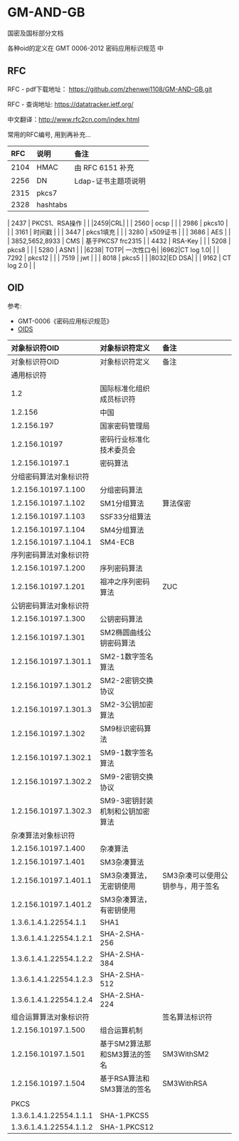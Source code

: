 # GM-AND-GB

国密及国标部分文档

各种oid的定义在   GMT 0006-2012 密码应用标识规范 中



## RFC

RFC -  pdf下载地址：  https://github.com/zhenwei1108/GM-AND-GB.git

RFC - 查询地址: https://datatracker.ietf.org/

中文翻译：http://www.rfc2cn.com/index.html

常用的RFC编号, 用到再补充...


| RFC  | 说明      | 备注                |
| :--- | :-------- | :------------------ |
|2104	|HMAC	|由 RFC 6151 补充|
| 2256 | DN        | Ldap-证书主题项说明 |
| 2315 | pkcs7     |                     |
| 2328 | hashtabs  |                     |

| 2437 | PKCS1、RSA操作   |                     |
|2459|CRL|  |
| 2560 | ocsp      |                     |
| 2986 | pkcs10    |                     |
| 3161 | 时间戳    |                     |
| 3447 | pkcs1填充 |                     |
| 3280 | x509证书  |                     |
| 3686 | AES       |                     |
| 3852,5652,8933 | CMS       | 基于PKCS7 frc2315   |
| 4432 | RSA-Key   |                     |
| 5208 | pkcs8     |                     |
| 5280 | ASN1      |                     |
|6238| TOTP| 一次性口令|
|6962|CT log 1.0|  |
| 7292 | pkcs12    |                     |
| 7519 | jwt       |                     |
| 8018 | pkcs5     |                     |
|8032|ED DSA|  |
| 9162 |   CT log 2.0   |                     |


## OID

参考:

- GMT-0006《密码应用标识规范》
- [OIDS](http://gmssl.org/docs/oid.html)

| 对象标识符OID           | 对象标识符定义                  | 备注                              |
| :---------------------- | :------------------------------ | :-------------------------------- |
| 对象标识符OID           | 对象标识符定义                  | 备注                              |
| 通用标识符              |                                 |                                   |
| 1.2                     | 国际标准化组织成员标识符        |                                   |
| 1.2.156                 | 中国                            |                                   |
| 1.2.156.197             | 国家密码管理局                  |                                   |
| 1.2.156.10197           | 密码行业标准化技术委员会        |                                   |
| 1.2.156.10197.1         | 密码算法                        |                                   |
| 分组密码算法对象标识符  |                                 |                                   |
| 1.2.156.10197.1.100     | 分组密码算法                    |                                   |
| 1.2.156.10197.1.102     | SM1分组算法                     | 算法保密                          |
| 1.2.156.10197.1.103     | SSF33分组算法                   |                                   |
| 1.2.156.10197.1.104     | SM4分组算法                     |                                   |
| 1.2.156.10197.1.104.1   | SM4-ECB                         |                                   |
| 序列密码算法对象标识符  |                                 |                                   |
| 1.2.156.10197.1.200     | 序列密码算法                    |                                   |
| 1.2.156.10197.1.201     | 祖冲之序列密码算法              | ZUC                               |
| 公钥密码算法对象标识符  |                                 |                                   |
| 1.2.156.10197.1.300     | 公钥密码算法                    |                                   |
| 1.2.156.10197.1.301     | SM2椭圆曲线公钥密码算法         |                                   |
| 1.2.156.10197.1.301.1   | SM2-1数字签名算法               |                                   |
| 1.2.156.10197.1.301.2   | SM2-2密钥交换协议               |                                   |
| 1.2.156.10197.1.301.3   | SM2-3公钥加密算法               |                                   |
| 1.2.156.10197.1.302     | SM9标识密码算法                 |                                   |
| 1.2.156.10197.1.302.1   | SM9-1数字签名算法               |                                   |
| 1.2.156.10197.1.302.2   | SM9-2密钥交换协议               |                                   |
| 1.2.156.10197.1.302.3   | SM9-3密钥封装机制和公钥加密算法 |                                   |
| 杂凑算法对象标识符      |                                 |                                   |
| 1.2.156.10197.1.400     | 杂凑算法                        |                                   |
| 1.2.156.10197.1.401     | SM3杂凑算法                     |                                   |
| 1.2.156.10197.1.401.1   | SM3杂凑算法，无密钥使用         | SM3杂凑可以使用公钥参与，用于签名 |
| 1.2.156.10197.1.401.2   | SM3杂凑算法，有密钥使用         |                                   |
| 1.3.6.1.4.1.22554.1.1   | SHA1                            |                                   |
| 1.3.6.1.4.1.22554.1.2.1 | SHA-2.SHA-256                   |                                   |
| 1.3.6.1.4.1.22554.1.2.2 | SHA-2.SHA-384                   |                                   |
| 1.3.6.1.4.1.22554.1.2.3 | SHA-2.SHA-512                   |                                   |
| 1.3.6.1.4.1.22554.1.2.4 | SHA-2.SHA-224                   |                                   |
| 组合运算算法对象标识符  |                                 | 签名算法标识符                    |
| 1.2.156.10197.1.500     | 组合运算机制                    |                                   |
| 1.2.156.10197.1.501     | 基于SM2算法那和SM3算法的签名    | SM3WithSM2                        |
| 1.2.156.10197.1.504     | 基于RSA算法和SM3算法的签名      | SM3WithRSA                        |
|                         |                                 |                                   |
| PKCS                    |                                 |                                   |
| 1.3.6.1.4.1.22554.1.1.1 | SHA-1.PKCS5                     |                                   |
| 1.3.6.1.4.1.22554.1.1.2 | SHA-1.PKCS12                    |                                   |
